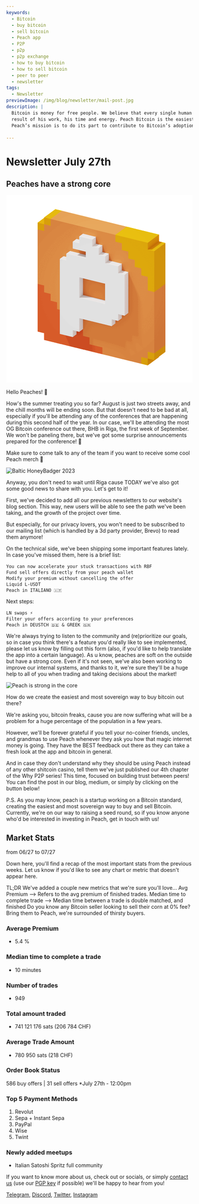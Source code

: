 ```yaml
---
keywords:
  - Bitcoin
  - buy bitcoin
  - sell bitcoin
  - Peach app
  - P2P
  - p2p
  - p2p exchange
  - how to buy bitcoin
  - how to sell bitcoin
  - peer to peer
  - newsletter
tags:
  - Newsletter
previewImage: /img/blog/newsletter/mail-post.jpg
description: |
  Bitcoin is money for free people. We believe that every single human being has the right to choose which money he uses to store his wealth, the
  result of his work, his time and energy. Peach Bitcoin is the easiest platform to buy and sell bitcoin peer to peer.
  Peach’s mission is to do its part to contribute to Bitcoin’s adoption in the hands of the people.

---
```

# Newsletter July 27th
## Peaches have a strong core

![peachy peach bitcoin gif](/img/blog/newsletter/gif-peach.gif)

Hello Peaches! 🍑

How's the summer treating you so far? August is just two streets away, and the chill months will be ending soon. But that doesn't need to be bad at all, especially if you'll be attending any of the conferences that are happening during this second half of the year.
In our case, we'll be attending the most OG Bitcoin conference out there, BHB in Riga, the first week of September. We won't be paneling there, but we've got some surprise announcements prepared for the conference! 👀

Make sure to come talk to any of the team if you want to receive some cool Peach merch 👕

![Baltic HoneyBadger 2023](https://img.mailinblue.com/5647291/images/content_library/original/64c150feca9a443c5539f14d.jpg)

Anyway, you don't need to wait until Riga cause TODAY we've also got some good news to share with you. Let's get to it!

First, we've decided to add all our previous newsletters to our website's blog section. This way, new users will be able to see the path we've been taking, and the growth of the project over time.

But especially, for our privacy lovers, you won't need to be subscribed to our mailing list (which is handled by a 3d party provider, Brevo) to read them anymore!

On the technical side, we've been shipping some important features lately. In case you've missed them, here is a brief list:

    You can now accelerate your stuck transactions with RBF
    Fund sell offers directly from your peach wallet
    Modify your premium without cancelling the offer
    Liquid L-USDT
    Peach in ITALIANO 🇮🇹

Next steps:

    LN swaps ⚡
    Filter your offers according to your preferences
    Peach in DEUSTCH 🇩🇪 & GREEK 🇬🇷

We're always trying to listen to the community and (re)prioritize our goals, so in case you think there's a feature you'd really like to see implemented, please let us know by filling out this form (also, if you'd like to help translate the app into a certain language).
As u know, peaches are soft on the outside but have a strong core.
Even if it's not seen, we've also been working to improve our internal systems, and thanks to it, we're sure they'll be a huge help to all of you when trading and taking decisions about the market!

![Peach is strong in the core](https://img.mailinblue.com/5647291/images/content_library/original/64c24bc1b872d13df10ce56f.jpg)

How do we create the easiest and most sovereign way to buy bitcoin out there?

We're asking you, bitcoin freaks, cause you are now suffering what will be a problem for a huge percentage of the population in a few years.

However, we'll be forever grateful if you tell your no-coiner friends, uncles, and grandmas to use Peach whenever they ask you how that magic internet money is going. They have the BEST feedback out there as they can take a fresh look at the app and bitcoin in general.

And in case they don't understand why they should be using Peach instead of any other shitcoin casino, tell them we've just published our 4th chapter of the Why P2P series! This time, focused on building trust between peers! You can find the post in our blog, medium, or simply by clicking on the button below!

P.S. As you may know, peach is a startup working on a Bitcoin standard, creating the easiest and most sovereign way to buy and sell Bitcoin. Currently, we're on our way to raising a seed round, so if you know anyone who'd be interested in investing in Peach, get in touch with us!

## Market Stats
from 06/27 to 07/27

Down here, you'll find a recap of the most important stats from the previous weeks. Let us know if you'd like to see any chart or metric that doesn't appear here.

TL;DR
We've added a couple new metrics that we're sure you'll love...
Avg Premium --> Refers to the avg premium of finished trades.
Median time to complete trade --> Median time between a trade is double matched, and finished
Do you know any Bitcoin seller looking to sell their corn at 0% fee? Bring them to Peach, we're surrounded of thirsty buyers.

### Average Premium
- 5.4 %

### Median time to complete a trade
- 10 minutes

### Number of trades
- 949

### Total amount traded
- 741 121 176 sats (206 784 CHF)

### Average Trade Amount
- 780 950 sats (218 CHF)

### Order Book Status
586 buy offers | 31 sell offers
*July 27th - 12:00pm

### Top 5 Payment Methods
1. Revolut
2. Sepa + Instant Sepa
3. PayPal
4. Wise
5. Twint

### Newly added meetups
- Italian Satoshi Spritz full community


If you want to know more about us, check out or socials, or simply [contact us](mailto:hello@peachbitcoin.com) (use our [PGP key](https://keys.openpgp.org/vks/v1/by-fingerprint/48339A19645E2E53488E0E5479E1B270FACD1BD2) if possible) we'll be happy to hear from you!

[Telegram](https://t.me/+GkOW1J-ixBBkZWRk), [Discord](https://discord.gg/ypeHz3SW54), [Twitter](https://twitter.com/peachbitcoin), [Instagram](https://instagram.com/peachbitcoin)
